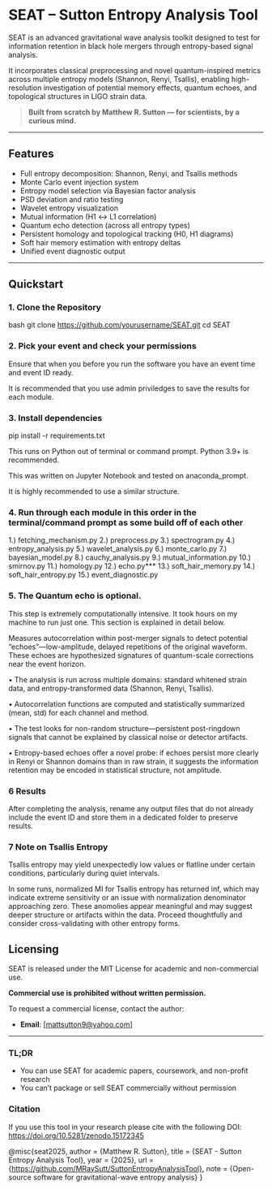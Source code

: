 # SEAT – Sutton Entropy Analysis Tool

SEAT is an advanced gravitational wave analysis toolkit designed to test for information retention in black hole mergers through entropy-based signal analysis.

It incorporates classical preprocessing and novel quantum-inspired metrics across multiple entropy models (Shannon, Renyi, Tsallis), enabling high-resolution investigation of potential memory effects, quantum echoes, and topological structures in LIGO strain data.

> **Built from scratch by Matthew R. Sutton — for scientists, by a curious mind.**

---

## Features

- Full entropy decomposition: Shannon, Renyi, and Tsallis methods
- Monte Carlo event injection system
- Entropy model selection via Bayesian factor analysis
- PSD deviation and ratio testing
- Wavelet entropy visualization
- Mutual information (H1 ↔ L1 correlation)
- Quantum echo detection (across all entropy types)
- Persistent homology and topological tracking (H0, H1 diagrams)
- Soft hair memory estimation with entropy deltas
- Unified event diagnostic output

---

## Quickstart

### 1. Clone the Repository

bash
git clone https://github.com/yourusername/SEAT.git
cd SEAT

### 2. Pick your event and check your permissions 

Ensure that when you before you run the software you have an event time and event ID ready.

It is recommended that you use admin priviledges to save the results for each module.


### 3. Install dependencies

pip install -r requirements.txt

This runs on Python out of terminal or command prompt. Python 3.9+ is recommended.

This was written on Jupyter Notebook and tested on anaconda_prompt.

It is highly recommended to use a similar structure.

### 4. Run through each module in this order in the terminal/command prompt as some build off of each other

1.) fetching_mechanism.py
2.) preprocess.py
3.) spectrogram.py
4.) entropy_analysis.py
5.) wavelet_analysis.py
6.) monte_carlo.py
7.) bayesian_model.py
8.) cauchy_analysis.py
9.) mutual_information.py
10.) smirnov.py
11.) homology.py
12.) echo.py***
13.) soft_hair_memory.py
14.) soft_hair_entropy.py
15.) event_diagnostic.py

### 5. The Quantum echo is optional.

This step is extremely computationally intensive. It took hours on my machine to run just one. This section is explained in detail below.

Measures autocorrelation within post-merger signals to detect potential “echoes”—low-amplitude, delayed repetitions of the original waveform. These echoes are hypothesized signatures of quantum-scale corrections near the event horizon.

• The analysis is run across multiple domains: standard whitened strain data, and entropy-transformed data (Shannon, Renyi, Tsallis).

• Autocorrelation functions are computed and statistically summarized (mean, std) for each channel and method.

• The test looks for non-random structure—persistent post-ringdown signals that cannot be explained by classical noise or detector artifacts.

• Entropy-based echoes offer a novel probe: if echoes persist more clearly in Renyi or Shannon domains than in raw strain, it suggests the information retention may be encoded in statistical structure, not amplitude.

### 6 Results

After completing the analysis, rename any output files that do not already include the event ID and store them in a dedicated folder to preserve results.

### 7 Note on Tsallis Entropy

Tsallis entropy may yield unexpectedly low values or flatline under certain conditions, particularly during quiet intervals.

In some runs, normalized MI for Tsallis entropy has returned inf, which may indicate extreme sensitivity or an issue with normalization denominator approaching zero.
These anomolies appear meaningful and may suggest deeper structure or artifacts within the data. Proceed thoughtfully and consider cross-validating with other entropy forms. 

## Licensing

SEAT is released under the MIT License for academic and non-commercial use.

**Commercial use is prohibited without written permission.**

To request a commercial license, contact the author:
- **Email**: [mattsutton9@yahoo.com]

---

### TL;DR
- You can use SEAT for academic papers, coursework, and non-profit research
- You can’t package or sell SEAT commercially without permission

### Citation 
If you use this tool in your research please cite with the following DOI:
https://doi.org/10.5281/zenodo.15172345

@misc{seat2025,
author = {Matthew R. Sutton},
title = {SEAT - Sutton Entropy Analysis Tool},
year = {2025},
url = {https://github.com/MRaySutt/SuttonEntropyAnalysisTool},
note = {Open-source software for gravitational-wave entropy analysis}
}

